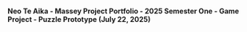 #### Neo Te Aika - Massey Project Portfolio - 2025 Semester One - Game Project - Puzzle Prototype (July 22, 2025)

